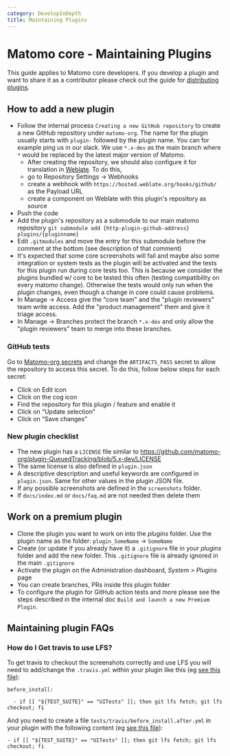 ```yaml
---
category: DevelopInDepth
title: Maintaining Plugins
---
```

# Matomo core - Maintaining Plugins

This guide applies to Matomo core developers. If you develop a plugin and want to share it as a contributor please check out the guide for [distributing plugins](https://developer.matomo.org/guides/distributing-your-plugin).

## How to add a new plugin

* Follow the internal process `Creating a new GitHub repository` to create a new GitHub repository under `matomo-org`. The name for the plugin usually starts with `plugin-` followed by the plugin name. You can for example ping us in our slack. We use `*.x-dev` as the main branch where `*` would be replaced by the latest major version of Matomo.
  * After creating the repository, we should also configure it for translation in [Weblate](https://hosted.weblate.org/projects/matomo/). To do this,
  * go to Repository Settings -> Webhooks 
  * create a webhook with `https://hosted.weblate.org/hooks/github/` as the Payload URL
  * create a component on Weblate with this plugin's repository as source
* Push the code
* Add the plugin's repository as a submodule to our main matomo repository `git submodule add {http-plugin-github-address} plugins/{pluginname}`
* Edit `.gitmodules` and move the entry for this submodule before the comment at the bottom (see description of that comment)
* It's expected that some core screenshots will fail and maybe also some integration or system tests as the plugin will be activated and the tests for this plugin run during core tests too. This is because we consider the plugins bundled w/ core to be tested this often (testing compatibility on every matomo change). Otherwise the tests would only run when the plugin changes, even though a change in core could cause problems.
* In Manage -> Access give the "core team" and the "plugin reviewers" team write access. Add the "product management" them and give it triage access.
* In Manage -> Branches protect the branch `*.x-dev` and only allow the "plugin reviewers" team to merge into these branches.

### GitHub tests

Go to [Matomo-org secrets](https://github.com/organizations/matomo-org/settings/secrets/actions) and change the `ARTIFACTS_PASS` secret to allow the repository to access this secret. To do this, follow below steps for each secret:

* Click on Edit icon
* Click on the cog icon
* Find the repository for this plugin / feature and enable it
* Click on “Update selection”
* Click on “Save changes”

### New plugin checklist

* The new plugin has a `LICENSE` file similar to https://github.com/matomo-org/plugin-QueuedTracking/blob/5.x-dev/LICENSE
* The same license is also defined in `plugin.json`
* A descriptive description and useful keywords are configured in `plugin.json`. Same for other values in the plugin JSON file.
* If any possible screenshots are defined in the `screenshots` folder.
* If `docs/index.md` or `docs/faq.md` are not needed then delete them

## Work on a premium plugin

* Clone the plugin you want to work on into the _plugins_ folder. Use the plugin name as the folder: `plugin_SomeName` -> `SomeName`
* Create (or update if you already have it) a `.gitignore` file in your _plugins_ folder and add the new folder. This `.gitignore` file is already ignored in the main `.gitignore`
* Activate the plugin on the Administration dashboard, _System > Plugins_ page
* You can create branches, PRs inside this plugin folder
* To configure the plugin for GitHub action tests and more please see the steps described in the internal doc `Build and launch a new Premium Plugin`.

## Maintaining plugin FAQs

### How do I Get travis to use LFS?

To get travis to checkout the screenshots correctly and use LFS you will need to add/change the `.travis.yml` within your plugin like this (eg [see this file](https://github.com/matomo-org/tag-manager/blob/5.x-dev/.travis.yml#L65-L68)):

```
before_install:

  - if [[ "${TEST_SUITE}" == "UITests" ]]; then git lfs fetch; git lfs checkout; fi
```

And you need to create a file `tests/travis/before_install.after.yml` in your plugin with the following content (eg [see this file](https://github.com/matomo-org/tag-manager/blob/5.x-dev/tests/travis/before_install.after.yml)):

```
- if [[ "${TEST_SUITE}" == "UITests" ]]; then git lfs fetch; git lfs checkout; fi
```
